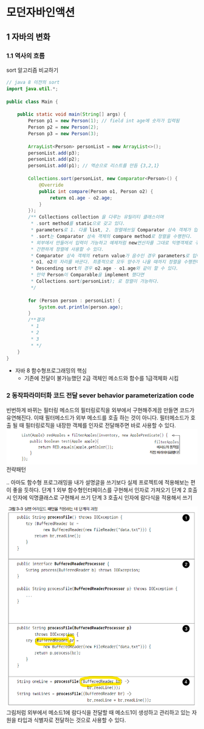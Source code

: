 # 모던자바인액션
## 1 자바의 변화
### 1.1 역사의 흐름
sort 알고리즘 비교하기
```java
// java 8 이전의 sort
import java.util.*;

public class Main {

    public static void main(String[] args) {
        Person p1 = new Person(1); // field int age에 숫자가 입력됨
        Person p2 = new Person(2);
        Person p3 = new Person(3);

        ArrayList<Person> personList = new ArrayList<>();
        personList.add(p3); 
        personList.add(p2);
        personList.add(p1); // 역순으로 리스트를 만듬 {3,2,1}

        Collections.sort(personList, new Comparator<Person>() {
            @Override
            public int compare(Person o1, Person o2) {
                return o1.age - o2.age;
            }
        });
        /** Collections collection 을 다루는 유틸리티 클래스이며 
         * .sort method를 static으로 갖고 있다.
         * parameters로 1. 다룰 list, 2. 정렬에쓰일 Comparator 상속 객체가 입력된다.
         * .sort는 Comparator 상속 객체의 compare method로 정렬을 수행한다.
         * 외부에서 만들어서 입력이 가능하고 예제처럼 new연산자를 그대로 익명객체로 구현하면
         * 간편하게 정렬에 사용할 수 있다. 
         * Comparator 상속 객체의 return value가 음수인 경우 parameters로 입력된
         * o1, o2의 자리를 바꾼다. 최종적으로 모두 양수가 나올 때까지 정렬을 수행한다.
         * Descending sort의 경우 o2.age - o1.age와 같이 할 수 있다.
         * 만약 Person이 Comparable을 implement 했다면 
         * Collections.sort(personList); 로 정렬이 가능하다.
         */

        for (Person person : personList) {
            System.out.println(person.age);
        }
        /**결과
         * 1
         * 2
         * 3
         * */
    }
}
```
- 자바 8 함수형프로그래밍의 핵심
  - 기존에 전달이 불가능했던 2급 객체인 메소드와 함수를 1급객체화 시킴

### 2 동작파라미터화 코드 전달 sever behavior parameterization code
빈번하게 바뀌는 필터링 메소드의 필터링로직을 외부에서 구현해주게끔 만들면 코드가 유연해진다. 이때 필터메소드가 외부 메소드를 호출 하는 것이 아니다. 필터메소드가 호출 될 때 필터링로직을 내장한 객체를 인자로 전달해주면 바로 사용할 수 있다. 
![img.png](img.png)
전략패턴

.. 아마도 함수형 프로그래밍을 내가 설명글을 쓰기보다 실제 프로젝트에 적용해보는 편이 좋을 듯하다.
단계 1 외부 함수형인터페이스를 구현해서 인자로 가져오기
단계 2 호출시 인자에 익명클래스로 구현해서 쓰기
단계 3 호출시 인자에 람다식을 적용해서 쓰기


![img_1.png](img_1.png)
그림처럼 외부에서 메소드1에 람다식을 전달할 때 메소드1이 생성하고 관리하고 있는 자원을 타입과 식별자로 전달하는 것으로 사용할 수 있다.

